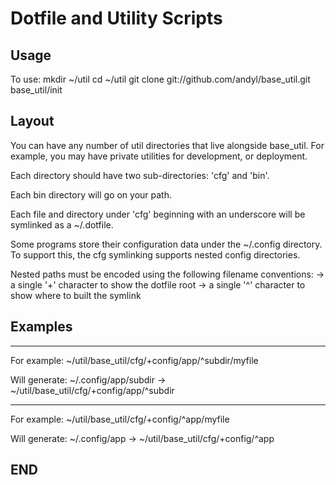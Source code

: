 # Dotfile and Utility Scripts

## Usage

To use:
  mkdir ~/util
  cd ~/util
  git clone git://github.com/andyl/base_util.git
  base_util/init

## Layout

You can have any number of util directories that
live alongside base_util.  For example, you may 
have private utilities for development, or 
deployment.  

Each directory should have two sub-directories: 
'cfg' and 'bin'.  

Each bin directory will go on your path.

Each file and directory under 'cfg' beginning with
an underscore will be symlinked as a ~/.dotfile.  

Some programs store their configuration data under
the ~/.config directory.  To support this, the
cfg symlinking supports nested config directories.

Nested paths must be encoded using the following filename conventions:
-> a single '+' character to show the dotfile root
-> a single '^' character to show where to built the symlink

## Examples

-------------------------------------------------
For example:
~/util/base_util/cfg/+config/app/^subdir/myfile

Will generate:
~/.config/app/subdir -> ~/util/base_util/cfg/+config/app/^subdir

-------------------------------------------------
For example:
~/util/base_util/cfg/+config/^app/myfile

Will generate:
~/.config/app -> ~/util/base_util/cfg/+config/^app

## END
